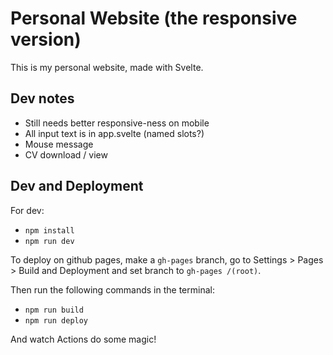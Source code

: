# Personal Website (the responsive version)
This is my personal website, made with Svelte.

## Dev notes
- Still needs better responsive-ness on mobile
- All input text is in app.svelte (named slots?)
- Mouse message
- CV download / view

## Dev and Deployment

For dev:
- ```npm install```
- ```npm run dev```

To deploy on github pages, make a ```gh-pages``` branch, go to Settings > Pages > Build and Deployment and set branch to ```gh-pages /(root)```. 

Then run the following commands in the terminal:
- ```npm run build```
- ```npm run deploy```

And watch Actions do some magic!
